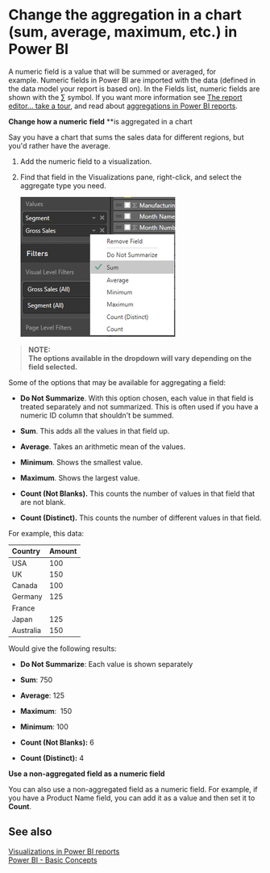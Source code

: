 <properties
   pageTitle="Change the aggregation in a chart (sum, average, maximum, etc.) in Power BI"
   description="Change the aggregation in a chart (sum, average, maximum, etc.) in Power BI"
   services="powerbi"
   documentationCenter=""
   authors="mihart"
   manager="mblythe"
   editor=""
   tags=""/>

<tags
   ms.service="powerbi"
   ms.devlang="NA"
   ms.topic="article"
   ms.tgt_pltfrm="NA"
   ms.workload="powerbi"
   ms.date="11/15/2015"
   ms.author="mihart"/>

# Change the aggregation in a chart (sum, average, maximum, etc.) in Power BI  

A numeric field is a value that will be summed or averaged, for example. Numeric fields in Power BI are imported with the data (defined in the data model your report is based on). In the Fields list, numeric fields are shown with the ∑ symbol. If you want more information see [The report editor... take a tour](powerbi-service-the-report-editor-take-a-tour.md), and read about [aggregations in Power BI reports](powerbi-service-change-the-aggregation-in-a-chart.md).

 **Change how a numeric** **field** **is aggregated in a chart

Say you have a chart that sums the sales data for different regions, but you'd rather have the average. 

1.  Add the numeric field to a visualization.

2.  Find that field in the Visualizations pane, right-click, and select the aggregate type you need.

    ![](media/powerbi-service-change-the-aggregation-in-a-chart/aggregate.png)

>**NOTE:**   
>**The options available in the dropdown will vary depending on the field selected.**

Some of the options that may be available for aggregating a field:

-   **Do Not Summarize**. With this option chosen, each value in that field is treated separately and not summarized. This is often used if you have a numeric ID column that shouldn't be summed.

-   **Sum**. This adds all the values in that field up.

-   **Average**. Takes an arithmetic mean of the values.

-   **Minimum**. Shows the smallest value.

-   **Maximum**. Shows the largest value.

-   **Count (Not Blanks).** This counts the number of values in that field that are not blank.

-   **Count (Distinct).** This counts the number of different values in that field.

For example, this data:

| Country   | Amount |
|:----------|:-------|
| USA       | 100    |
| UK        | 150    |
| Canada    | 100    |
| Germany   | 125    |
| France    |        |
| Japan     | 125    |
| Australia | 150    |

Would give the following results:

-   **Do Not Summarize**: Each value is shown separately

-   **Sum**: 750

-   **Average**: 125

-   **Maximum**:  150

-   **Minimum**: 100

-   **Count (Not Blanks):** 6

-   **Count (Distinct):** 4

**Use a non-aggregated field as a numeric field**

You can also use a non-aggregated field as a numeric field. For example, if you have a Product Name field, you can add it as a value and then set it to **Count**. 

## See also  
[Visualizations in Power BI reports](powerbi-service-visualizations-for-reports.md)  
[Power BI - Basic Concepts](powerbi-service-basic-concepts.md)  
